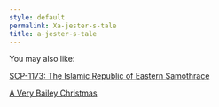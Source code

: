 ```yaml
---
style: default
permalink: Xa-jester-s-tale
title: a-jester-s-tale
---
```

You may also like:

[SCP-1173: The Islamic Republic of Eastern Samothrace](http://scp-wiki.net/scp-1173)

[A Very Bailey Christmas](http://scp-wiki.net/a-very-bailey-christmas)
